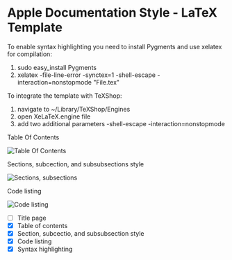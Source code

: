 Apple Documentation Style - LaTeX Template
====================================

To enable syntax highlighting you need to install Pygments and use xelatex for compilation:

1. sudo easy_install Pygments
2. xelatex  -file-line-error -synctex=1 -shell-escape -interaction=nonstopmode "File.tex"

To integrate the template with TeXShop:

1. navigate to ~/Library/TeXShop/Engines
2. open XeLaTeX.engine file
3. add two additional parameters -shell-escape -interaction=nonstopmode


Table Of Contents

![Table Of Contents](https://raw.github.com/wnagrodzki/AppleDocumentationStyleLatexTemplate/master/Screen%20Shots/TOC.png "Table Of Contents")

Sections, subcection, and subsubsections style

![Sections, subsections](https://raw.github.com/wnagrodzki/AppleDocumentationStyleLatexTemplate/master/Screen%20Shots/Sections.png "Sections, subsections")

Code listing

![Code listing](https://raw.github.com/wnagrodzki/AppleDocumentationStyleLatexTemplate/master/Screen%20Shots/Codelisting.png "Code listing")

- [ ] Title page
- [x] Table of contents
- [x] Section, subcectio, and subsubsection style
- [x] Code listing
- [x] Syntax highlighting
